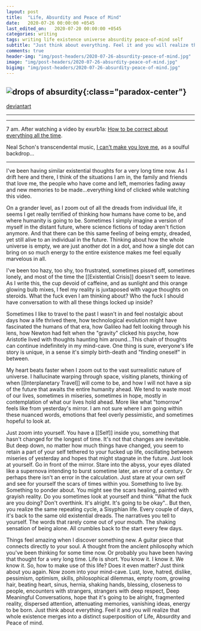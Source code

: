 ```yaml
---
layout: post
title:  "Life, Absurdity and Peace of Mind"
date:   2020-07-26 00:00:00 +0545
last_edited_on:   2020-07-20 00:00:00 +0545
categories: writing
tags: writing life existence universe absurdity peace-of-mind self
subtitle: "Just think about everything. Feel it and you will realize that whole existence merges into a distinct superposition of Life, Absurdity and Peace of mind."
comments: true
header-img: "img/post-headers/2020-07-26-absurdity-peace-of-mind.jpg"
image: "img/post-headers/2020-07-26-absurdity-peace-of-mind.jpg"
bigimg: "img/post-headers/2020-07-26-absurdity-peace-of-mind.jpg"
---
```


![drops of absurdity]({{site.baseurl}}/img/post-headers/2020-07-26-absurdity-peace-of-mind.jpg){:class="paradox-center"}  
---

[deviantart](https://www.deviantart.com/nishparadox/art/Drops-of-absurdity-849930366)

---
---

7 am. After watching a video by exurb1a: [How to be correct about everything all the time](https://www.youtube.com/watch?v=DJiGuFCzaFo).

Neal Schon's transcendental music, [I can't make you love me](https://www.youtube.com/watch?v=nyTWz07ALZI), as a soulful backdrop...

---

I've been having similar existential thoughts for a very long time now. As I drift here and there, I think of the situations I am in, the family and friends that love me, the people who have come and left, memories fading away and new memories to be made...everything kind of clicked while watching this video.



On a grander level, as I zoom out of all the dreads from individual life, it seems I get really terrified of thinking how humans have come to be, and where humanity is going to be. Sometimes I simply imagine a version of myself in the distant future, where science fictions of today aren't fiction anymore. And that there can be this same feeling of being empty, dreaded, yet still alive to an individual in the future. Thinking about how the whole universe is empty, we are just another dot in a dot, and how a single dot can bring on so much energy to the entire existence makes me feel equally marvelous in all.


I've been too hazy, too shy, too frustrated, sometimes pissed off, sometimes lonely, and most of the time the [[Existential Crisis]] doesn't seem to leave. As I write this, the cup devoid of caffeine, and as sunlight and this orange glowing bulb mixes, I feel my reality is juxtaposed with vague thoughts on steroids. What the fuck even I am thinking about? Who the fuck I should have conversation to with all these things locked up inside?


Sometimes I like to travel to the past I wasn't in and feel nostalgic about days how a life thrived there, how technological evolution might have fascinated the humans of that era, how Galileo had felt looking through his lens, how Newton had felt when the "gravity" clicked his psyche, how Aristotle lived with thoughts haunting him around...This chain of thoughts can continue indefinitely in my mind-cave. One thing is sure, everyone's life story is unique, in a sense it's simply birth-death and "finding oneself" in between.


My heart beats faster when I zoom out to the vast surrealistic nature of universe. I hallucinate warping through space, visiting planets, thinking of when [[Interplanetary Travel]] will come to be, and how I will not have a sip of the future that awaits the entire humanity ahead.
We tend to waste most of our lives, sometimes in miseries, sometimes in hope, mostly in contemplation of what our lives hold ahead. More like what "tomorrow" feels like from yesterday's mirror. I am not sure where I am going within these nuanced words, emotions that feel overly pessimistic, and sometimes hopeful to look at.


Just zoom into yourself. You have a [[Self]] inside you, something that hasn't changed for the longest of time. It's not that changes are inevitable. But deep down, no matter how much things have changed, you seem to retain a part of your self tethered to your fucked up life, oscillating between miseries of yesterday and hopes that might stagnate in the future. Just look at yourself. Go in front of the mirror. Stare into the abyss, your eyes dilated like a supernova intending to burst sometime later, an error of a century. Or perhaps there isn't an error in the calculation. Just stare at your own self and see for yourself the scars of times within you. Something to live by. Something to ponder about. You might see the scars healing, painted with grayish reality. Do you sometimes look at yourself and think "What the fuck are you doing? Don't overthink. It's alright. It's going to be okay".. But then, you realize the same repeating cycle, a Sisyphian life. Every couple of days, it's back to the same old existential dreads. The narratives you tell to yourself. The words that rarely come out of your mouth. The shaking sensation of being alone. All crumbles back to the start every few days.


Things feel amazing when I discover something new. A guitar piece that connects directly to your soul. A thought from the ancient philosophy which you've been thinking for some time now. Or probably you have been having that thought for a very long time. Life is short. You know it. I know it. We know it. So, how to make use of this life? Does it even matter? Just think about you again. Now zoom into your mind-cave. Lust, love, hatred, dislike, pessimism, optimism, skills, philosophical dilemmas, empty room, growing hair, beating heart, sinus, hernia, shaking hands, blessing, closeness to people, encounters with strangers, strangers with deep respect, Deep Meaningful Conversations, hope that it's going to be alright, fragmented reality, dispersed attention, attenuating memories, vanishing ideas, energy to be born. Just think about everything. Feel it and you will realize that whole existence merges into a distinct superposition of Life, Absurdity and Peace of mind.
